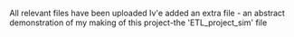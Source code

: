All relevant files have been uploaded
Iv'e added an extra file - an abstract demonstration of my making of this project-the 'ETL_project_sim' file
